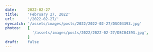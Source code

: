 ```yaml
---
date:     2022-02-27
title:    'February 27, 2022'
url:      '/2022-02-27/'
eyecatch: '/assets/images/posts/2022/2022-02-27/DSC04393.jpg'
photos:   [
            '/assets/images/posts/2022/2022-02-27/DSC04393.jpg',
          ]
draft:    false
---
```

